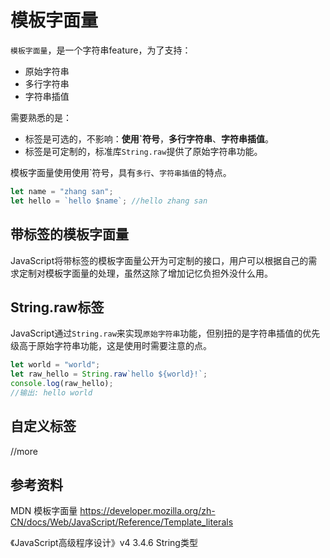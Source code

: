 # 模板字面量

`模板字面量`，是一个字符串feature，为了支持：

- 原始字符串
- 多行字符串
- 字符串插值

需要熟悉的是：

- 标签是可选的，不影响：**使用\`符号**，**多行字符串**、**字符串插值**。
- 标签是可定制的，标准库`String.raw`提供了原始字符串功能。

模板字面量使用使用\`符号，具有`多行`、`字符串插值`的特点。

```js
let name = "zhang san";
let hello = `hello $name`; //hello zhang san
```

## 带标签的模板字面量

JavaScript将带标签的模板字面量公开为可定制的接口，用户可以根据自己的需求定制对模板字面量的处理，虽然这除了增加记忆负担外没什么用。

## String.raw标签

JavaScript通过`String.raw`来实现`原始字符串`功能，但别扭的是字符串插值的优先级高于原始字符串功能，这是使用时需要注意的点。

```javascript
let world = "world";
let raw_hello = String.raw`hello ${world}!`;
console.log(raw_hello);
//输出: hello world
```

## 自定义标签

//more

## 参考资料

MDN 模板字面量 https://developer.mozilla.org/zh-CN/docs/Web/JavaScript/Reference/Template_literals

《JavaScript高级程序设计》v4 3.4.6 String类型
